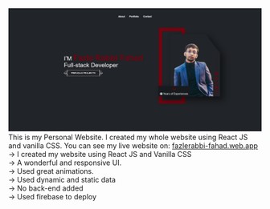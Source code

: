 <img src='Fazle-Rabbi-Fahad.png'>
This is my Personal Website. I created my whole website using React JS and vanilla CSS. You can see my live website on: <a href="fazlerabbi-fahad.web.app">fazlerabbi-fahad.web.app</a><br>
-> I created my website using React JS and Vanilla CSS<br>
-> A wonderful and responsive UI.<br>
-> Used great animations.<br>
-> Used dynamic and static data<br>
-> No back-end added<br>
-> Used firebase to deploy
